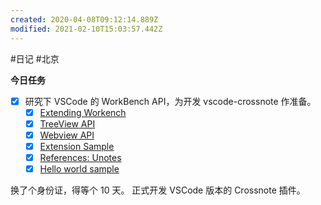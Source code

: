 ```yaml
---
created: 2020-04-08T09:12:14.889Z
modified: 2021-02-10T15:03:57.442Z
---
```

#日记 #北京

**今日任务**

* [x] 研究下 VSCode 的 WorkBench API，为开发 vscode-crossnote 作准备。
  * [x] [Extending Workench](https://code.visualstudio.com/api/extension-capabilities/extending-workbench)
  * [x] [TreeView API](https://code.visualstudio.com/api/extension-guides/tree-view)
  * [x] [Webview API](https://code.visualstudio.com/api/extension-guides/webview)
  * [x] [Extension Sample](https://github.com/Microsoft/vscode-extension-samples/tree/master/helloworld-sample)
  * [x] [References: Unotes](https://github.com/ryanmcalister/unotes)
  * [x] [Hello world sample](https://github.com/microsoft/vscode-extension-samples/tree/master/helloworld-sample/.vscode)
  
<!-- @timer "date":"Wed Apr 08 2020 17:13:15 GMT+0800 (China Standard Time)" -->
换了个身份证，得等个 10 天。
正式开发 VSCode 版本的 Crossnote 插件。  